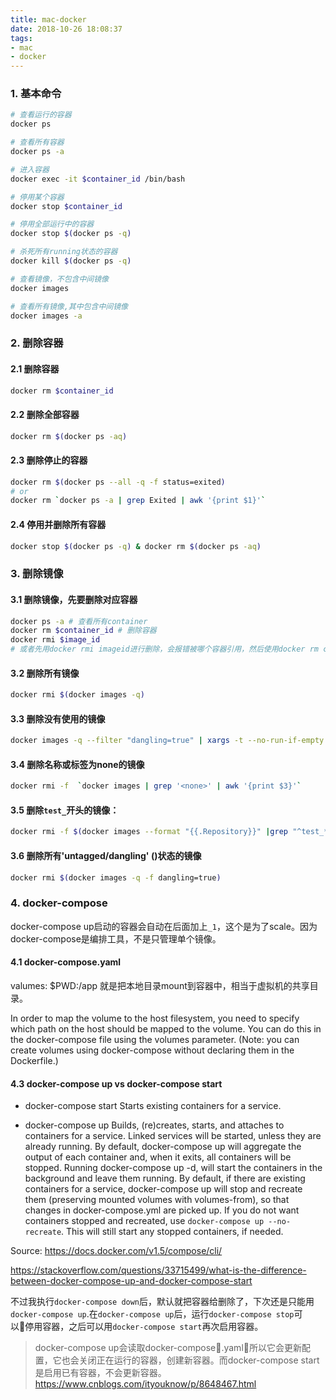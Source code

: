 ```yaml
---
title: mac-docker
date: 2018-10-26 18:08:37
tags:
- mac
- docker
---
```


### 1. 基本命令
``` bash
# 查看运行的容器
docker ps

# 查看所有容器
docker ps -a

# 进入容器
docker exec -it $container_id /bin/bash

# 停用某个容器
docker stop $container_id

# 停用全部运行中的容器
docker stop $(docker ps -q)

# 杀死所有running状态的容器
docker kill $(docker ps -q)

# 查看镜像，不包含中间镜像
docker images

# 查看所有镜像,其中包含中间镜像
docker images -a
```
<!-- more -->

### 2. 删除容器

#### 2.1 删除容器
``` bash
docker rm $container_id
```

#### 2.2 删除全部容器
```bash
docker rm $(docker ps -aq)
```

#### 2.3 删除停止的容器
``` bash
docker rm $(docker ps --all -q -f status=exited)
# or
docker rm `docker ps -a | grep Exited | awk '{print $1}'` 
```

#### 2.4 停用并删除所有容器
``` bash
docker stop $(docker ps -q) & docker rm $(docker ps -aq)
```



### 3. 删除镜像

#### 3.1 删除镜像，先要删除对应容器
``` bash
docker ps -a # 查看所有container
docker rm $container_id # 删除容器 
docker rmi $image_id
# 或者先用docker rmi imageid进行删除，会报错被哪个容器引用，然后使用docker rm container_id删除掉该容器即可
```

#### 3.2 删除所有镜像
``` bash
docker rmi $(docker images -q)
```

#### 3.3 删除没有使用的镜像
``` bash
docker images -q --filter "dangling=true" | xargs -t --no-run-if-empty docker rmi
```

#### 3.4 删除名称或标签为none的镜像
``` bash
docker rmi -f  `docker images | grep '<none>' | awk '{print $3}'`
```

#### 3.5 删除`test_`开头的镜像：
``` bash
docker rmi -f $(docker images --format "{{.Repository}}" |grep "^test_*")
```

#### 3.6 删除所有\'untagged/dangling\' ()状态的镜像
``` bash
docker rmi $(docker images -q -f dangling=true)
```

### 4. docker-compose
docker-compose up启动的容器会自动在后面加上`_1`，这个是为了scale。因为docker-compose是编排工具，不是只管理单个镜像。

#### 4.1 docker-compose.yaml
valumes: $PWD:/app
就是把本地目录mount到容器中，相当于虚拟机的共享目录。

In order to map the volume to the host filesystem, you need to specify which path on the host should be mapped to the volume. You can do this in the docker-compose file using the volumes parameter. (Note: you can create volumes using docker-compose without declaring them in the Dockerfile.)

#### 4.3 docker-compose up vs docker-compose start
- docker-compose start
Starts existing containers for a service.

- docker-compose up
Builds, (re)creates, starts, and attaches to containers for a service.
Linked services will be started, unless they are already running.
By default, docker-compose up will aggregate the output of each container and, when it exits, all containers will be stopped. Running docker-compose up -d, will start the containers in the background and leave them running.
By default, if there are existing containers for a service, docker-compose up will stop and recreate them (preserving mounted volumes with volumes-from), so that changes in docker-compose.yml are picked up. If you do not want containers stopped and recreated, use `docker-compose up --no-recreate`. This will still start any stopped containers, if needed.

Source: https://docs.docker.com/v1.5/compose/cli/

https://stackoverflow.com/questions/33715499/what-is-the-difference-between-docker-compose-up-and-docker-compose-start


不过我执行`docker-compose down`后，默认就把容器给删除了，下次还是只能用`docker-compose up`.在`docker-compose up`后，运行`docker-compose stop`可以停用容器，之后可以用`docker-compose start`再次启用容器。

> docker-compose up会读取docker-compose.yaml，所以它会更新配置，它也会关闭正在运行的容器，创建新容器。而docker-compose start是启用已有容器，不会更新容器。
https://www.cnblogs.com/ityouknow/p/8648467.html
